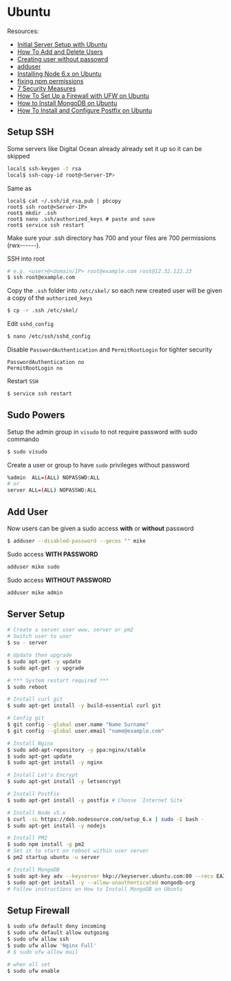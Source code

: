 # Ubuntu

Resources:
- [Initial Server Setup with Ubuntu](https://www.digitalocean.com/community/tutorials/initial-server-setup-with-ubuntu-16-04)
- [How To Add and Delete Users](https://www.digitalocean.com/community/tutorials/how-to-add-and-delete-users-on-an-ubuntu-14-04-vps)
- [Creating user without passowrd](http://unix.stackexchange.com/questions/56765/creating-an-user-without-a-password)
- [adduser](http://www.unix.com/man-page/Linux/8/adduser/)
- [Installing Node 6.x on Ubuntu](https://github.com/nodesource/distributions)
- [fixing npm permissions](https://docs.npmjs.com/getting-started/fixing-npm-permissions)
- [7 Security Measures](https://www.digitalocean.com/community/tutorials/7-security-measures-to-protect-your-servers?utm_source=Customerio&utm_medium=Email_Internal&utm_campaign=Email_UbuntuDistroNginxWelcome)
- [How To Set Up a Firewall with UFW on Ubuntu](https://www.digitalocean.com/community/tutorials/how-to-setup-a-firewall-with-ufw-on-an-ubuntu-and-debian-cloud-server)
- [How to Install MongoDB on Ubuntu](https://www.digitalocean.com/community/tutorials/how-to-install-mongodb-on-ubuntu-16-04)
- [How To Install and Configure Postfix on Ubuntu](https://www.digitalocean.com/community/tutorials/how-to-install-and-configure-postfix-on-ubuntu-16-04)


## Setup SSH

Some servers like Digital Ocean already already set it up so it can be skipped
```sh
local$ ssh-keygen -t rsa
local$ ssh-copy-id root@<Server-IP>
```

Same as
```
local$ cat ~/.ssh/id_rsa.pub | pbcopy
root$ ssh root@<Server-IP>
root$ mkdir .ssh
root$ nano .ssh/authorized_keys # paste and save
root$ service ssh restart
```
Make sure your .ssh directory has 700 and your files are 700 permissions (rwx------).


SSH into root
```sh
# e.g. <user>@<domain/IP> root@example.com root@12.32.122.23
$ ssh root@example.com
```

Copy the `.ssh` folder into `/etc/skel/` so each new created user will be given a copy of the `authorized_keys`
```sh
$ cp -r .ssh /etc/skel/
```

Edit `sshd_config`
```sh
$ nano /etc/ssh/sshd_config
```

Disable `PasswordAuthentication` and `PermitRootLogin` for tighter security
```
PasswordAuthentication no
PermitRootLogin no
```
Restart `SSH`
```sh
$ service ssh restart
```

## Sudo Powers
Setup the admin group in `visudo` to not require password with sudo commando

```sh
$ sudo visudo
```

Create a user or group to have `sudo` privileges without password
```sh
%admin  ALL=(ALL) NOPASSWD:ALL
# or
server ALL=(ALL) NOPASSWD:ALL
```

## Add User
Now users can be given a sudo access **with** or **without** password

```sh
$ adduser --disabled-password --gecos "" mike
```

Sudo access **WITH PASSWORD**
```sh
adduser mike sudo
```

Sudo access **WITHOUT PASSWORD**
```sh
adduser mike admin
```

## Server Setup

```sh
# Create a server user www, server or pm2
# Switch user to user
$ su - server

# Update then upgrade
$ sudo apt-get -y update
$ sudo apt-get -y upgrade

# *** System restart required ***
$ sudo reboot
```

```sh
# Install curl git
$ sudo apt-get install -y build-essential curl git

# Config git
$ git config --global user.name "Name Surname"
$ git config --global user.email "name@example.com"

# Install Nginx
$ sudo add-apt-repository -y ppa:nginx/stable
$ sudo apt-get update
$ sudo apt-get install -y nginx

# Install Let's Encrypt
$ sudo apt-get install -y letsencrypt

# Install PostFix
$ sudo apt-get install -y postfix # Choose `Internet Site`

# Install Node v5.x
$ curl -sL https://deb.nodesource.com/setup_6.x | sudo -E bash -
$ sudo apt-get install -y nodejs

# Install PM2
$ sudo npm install -g pm2
# Set it to start on reboot within user server
$ pm2 startup ubuntu -u server

# Install MongoDB
$ sudo apt-key adv --keyserver hkp://keyserver.ubuntu.com:80 --recv EA312927
$ sudo apt-get install -y --allow-unauthenticated mongodb-org
# Follow instructions on How to Install MongoDB on Ubuntu
```

## Setup Firewall

```sh
$ sudo ufw default deny incoming
$ sudo ufw default allow outgoing
$ sudo ufw allow ssh
$ sudo ufw allow 'Nginx Full'
# $ sudo ufw allow mail

# when all set
$ sudo ufw enable
```
